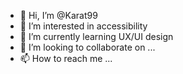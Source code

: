 - 👋 Hi, I’m @Karat99
- 👀 I’m interested in accessibility
- 🌱 I’m currently learning UX/UI design
- 💞️ I’m looking to collaborate on ...
- 📫 How to reach me ...

<!---
Karat99/Karat99 is a ✨ special ✨ repository because its `README.md` (this file) appears on your GitHub profile.
You can click the Preview link to take a look at your changes.
--->
